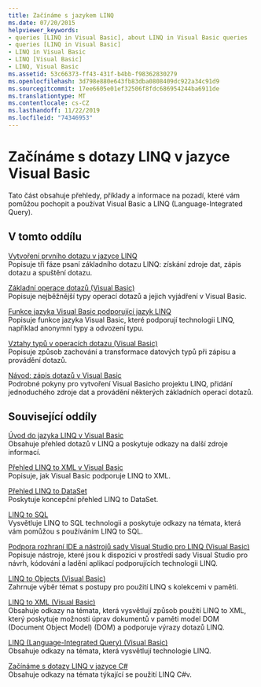 ```yaml
---
title: Začínáme s jazykem LINQ
ms.date: 07/20/2015
helpviewer_keywords:
- queries [LINQ in Visual Basic], about LINQ in Visual Basic queries
- queries [LINQ in Visual Basic]
- LINQ in Visual Basic
- LINQ [Visual Basic]
- LINQ, Visual Basic
ms.assetid: 53c66373-ff43-431f-b4bb-f98362830279
ms.openlocfilehash: 3d798e880e643fb83dba0808409dc922a34c91d9
ms.sourcegitcommit: 17ee6605e01ef32506f8fdc686954244ba6911de
ms.translationtype: MT
ms.contentlocale: cs-CZ
ms.lasthandoff: 11/22/2019
ms.locfileid: "74346953"
---
```

# <a name="getting-started-with-linq-in-visual-basic"></a>Začínáme s dotazy LINQ v jazyce Visual Basic
Tato část obsahuje přehledy, příklady a informace na pozadí, které vám pomůžou pochopit a používat Visual Basic a LINQ (Language-Integrated Query).  
  
## <a name="in-this-section"></a>V tomto oddílu  
 [Vytvoření prvního dotazu v jazyce LINQ](../../../../visual-basic/programming-guide/concepts/linq/writing-your-first-linq-query.md)  
 Popisuje tři fáze psaní základního dotazu LINQ: získání zdroje dat, zápis dotazu a spuštění dotazu.  
  
 [Základní operace dotazů (Visual Basic)](../../../../visual-basic/programming-guide/concepts/linq/basic-query-operations.md)  
 Popisuje nejběžnější typy operací dotazů a jejich vyjádření v Visual Basic.  
  
 [Funkce jazyka Visual Basic podporující jazyk LINQ](../../../../visual-basic/programming-guide/concepts/linq/features-that-support-linq.md)  
 Popisuje funkce jazyka Visual Basic, které podporují technologii LINQ, například anonymní typy a odvození typu.  
  
 [Vztahy typů v operacích dotazu (Visual Basic)](../../../../visual-basic/programming-guide/concepts/linq/type-relationships-in-query-operations.md)  
 Popisuje způsob zachování a transformace datových typů při zápisu a provádění dotazů.  
  
 [Návod: zápis dotazů v Visual Basic](../../../../visual-basic/programming-guide/concepts/linq/walkthrough-writing-queries.md)  
 Podrobné pokyny pro vytvoření Visual Basicho projektu LINQ, přidání jednoduchého zdroje dat a provádění některých základních operací dotazů.  
  
## <a name="related-sections"></a>Související oddíly  
 [Úvod do jazyka LINQ v Visual Basic](../../../../visual-basic/programming-guide/language-features/linq/introduction-to-linq.md)  
 Obsahuje přehled dotazů v LINQ a poskytuje odkazy na další zdroje informací.  
  
 [Přehled LINQ to XML v Visual Basic](../../../../visual-basic/programming-guide/language-features/xml/overview-of-linq-to-xml.md)  
 Popisuje, jak Visual Basic podporuje LINQ to XML.  
  
 [Přehled LINQ to DataSet](../../../../framework/data/adonet/linq-to-dataset-overview.md)  
 Poskytuje koncepční přehled LINQ to DataSet.  
  
 [LINQ to SQL](../../../../framework/data/adonet/sql/linq/index.md)  
 Vysvětluje LINQ to SQL technologii a poskytuje odkazy na témata, která vám pomůžou s používáním LINQ to SQL.  
  
 [Podpora rozhraní IDE a nástrojů sady Visual Studio pro LINQ (Visual Basic)](../../../../visual-basic/programming-guide/concepts/linq/visual-studio-ide-and-tools-support-for-linq.md)  
 Popisuje nástroje, které jsou k dispozici v prostředí sady Visual Studio pro návrh, kódování a ladění aplikací podporujících technologii LINQ.  
  
 [LINQ to Objects (Visual Basic)](../../../../visual-basic/programming-guide/concepts/linq/linq-to-objects.md)  
 Zahrnuje výběr témat s postupy pro použití LINQ s kolekcemi v paměti.  
  
 [LINQ to XML (Visual Basic)](../../../../visual-basic/programming-guide/concepts/linq/linq-to-xml.md)  
 Obsahuje odkazy na témata, která vysvětlují způsob použití LINQ to XML, který poskytuje možnosti úprav dokumentů v paměti model DOM (Document Object Model) (DOM) a podporuje výrazy dotazů LINQ.  
  
 [LINQ (Language-Integrated Query) (Visual Basic)](../../../../visual-basic/programming-guide/concepts/linq/index.md)  
 Obsahuje odkazy na témata, která vysvětlují technologie LINQ.  
  
 [Začínáme s dotazy LINQ v jazyce C#](/dotnet/csharp/programming-guide/concepts/linq/)  
 Obsahuje odkazy na témata týkající se použití LINQ C#v.
